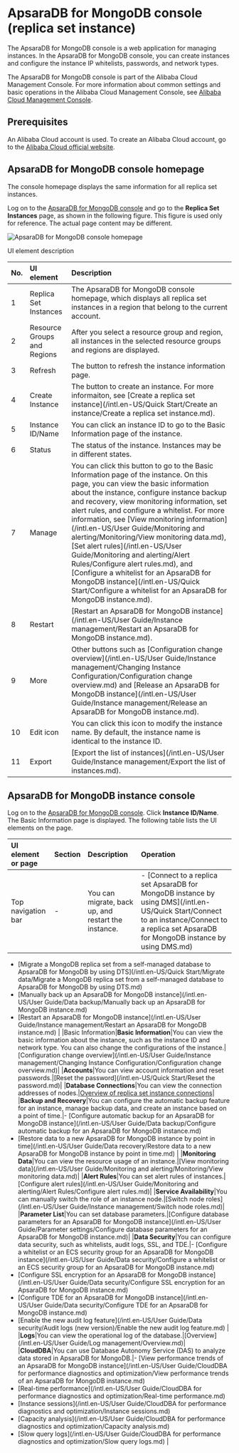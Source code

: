# ApsaraDB for MongoDB console \(replica set instance\)

The ApsaraDB for MongoDB console is a web application for managing instances. In the ApsaraDB for MongoDB console, you can create instances and configure the instance IP whitelists, passwords, and network types.

The ApsaraDB for MongoDB console is part of the Alibaba Cloud Management Console. For more information about common settings and basic operations in the Alibaba Cloud Management Console, see [Alibaba Cloud Management Console](https://www.alibabacloud.com/help/zh/doc-detail/47605.html).

## Prerequisites

An Alibaba Cloud account is used. To create an Alibaba Cloud account, go to the [Alibaba Cloud official website](https://account.aliyun.com/register/register.htm).

## ApsaraDB for MongoDB console homepage

The console homepage displays the same information for all replica set instances.

Log on to the [ApsaraDB for MongoDB console](https://mongodb.console.aliyun.com/) and go to the **Replica Set Instances** page, as shown in the following figure. This figure is used only for reference. The actual page content may be different.

![ApsaraDB for MongoDB console homepage](https://static-aliyun-doc.oss-accelerate.aliyuncs.com/assets/img/en-US/7998026061/p13769.png)

UI element description

|No.|UI element|Description|
|:--|:---------|:----------|
|1|Replica Set Instances|The ApsaraDB for MongoDB console homepage, which displays all replica set instances in a region that belong to the current account.|
|2|Resource Groups and Regions|After you select a resource group and region, all instances in the selected resource groups and regions are displayed.|
|3|Refresh|The button to refresh the instance information page.|
|4|Create Instance|The button to create an instance. For more informaiton, see [Create a replica set instance](/intl.en-US/Quick Start/Create an instance/Create a replica set instance.md).|
|5|Instance ID/Name|You can click an instance ID to go to the Basic Information page of the instance.|
|6|Status|The status of the instance. Instances may be in different states.|
|7|Manage|You can click this button to go to the Basic Information page of the instance. On this page, you can view the basic information about the instance, configure instance backup and recovery, view monitoring information, set alert rules, and configure a whitelist. For more information, see [View monitoring information](/intl.en-US/User Guide/Monitoring and alerting/Monitoring/View monitoring data.md), [Set alert rules](/intl.en-US/User Guide/Monitoring and alerting/Alert Rules/Configure alert rules.md), and [Configure a whitelist for an ApsaraDB for MongoDB instance](/intl.en-US/Quick Start/Configure a whitelist for an ApsaraDB for MongoDB instance.md).|
|8|Restart|[Restart an ApsaraDB for MongoDB instance](/intl.en-US/User Guide/Instance management/Restart an ApsaraDB for MongoDB instance.md).|
|9|More|Other buttons such as [Configuration change overview](/intl.en-US/User Guide/Instance management/Changing Instance Configuration/Configuration change overview.md) and [Release an ApsaraDB for MongoDB instance](/intl.en-US/User Guide/Instance management/Release an ApsaraDB for MongoDB instance.md).|
|10|Edit icon|You can click this icon to modify the instance name. By default, the instance name is identical to the instance ID.|
|11|Export|[Export the list of instances](/intl.en-US/User Guide/Instance management/Export the list of instances.md).|

## ApsaraDB for MongoDB instance console

Log on to the [ApsaraDB for MongoDB console](https://mongodb.console.aliyun.com/). Click **Instance ID/Name**. The Basic Information page is displayed. The following table lists the UI elements on the page.

|UI element or page|Section|Description|Operation|
|:-----------------|:------|:----------|:--------|
|Top navigation bar|-|You can migrate, back up, and restart the instance.|-   [Connect to a replica set ApsaraDB for MongoDB instance by using DMS](/intl.en-US/Quick Start/Connect to an instance/Connect to a replica set ApsaraDB for MongoDB instance by using DMS.md)
-   [Migrate a MongoDB replica set from a self-managed database to ApsaraDB for MongoDB by using DTS](/intl.en-US/Quick Start/Migrate data/Migrate a MongoDB replica set from a self-managed database to ApsaraDB for MongoDB by using DTS.md)
-   [Manually back up an ApsaraDB for MongoDB instance](/intl.en-US/User Guide/Data backup/Manually back up an ApsaraDB for MongoDB instance.md)
-   [Restart an ApsaraDB for MongoDB instance](/intl.en-US/User Guide/Instance management/Restart an ApsaraDB for MongoDB instance.md) |
|Basic Information|**Basic Information**|You can view the basic information about the instance, such as the instance ID and network type. You can also change the configurations of the instance.|[Configuration change overview](/intl.en-US/User Guide/Instance management/Changing Instance Configuration/Configuration change overview.md)|
|**Accounts**|You can view account information and reset passwords.|[Reset the password](/intl.en-US/Quick Start/Reset the password.md)|
|**Database Connections**|You can view the connection addresses of nodes.|[Overview of replica set instance connections]()|
|**Backup and Recovery**|You can configure the automatic backup feature for an instance, manage backup data, and create an instance based on a point of time.|-   [Configure automatic backup for an ApsaraDB for MongoDB instance](/intl.en-US/User Guide/Data backup/Configure automatic backup for an ApsaraDB for MongoDB instance.md)
-   [Restore data to a new ApsaraDB for MongoDB instance by point in time](/intl.en-US/User Guide/Data recovery/Restore data to a new ApsaraDB for MongoDB instance by point in time.md) |
|**Monitoring Data**|You can view the resource usage of an instance.|[View monitoring data](/intl.en-US/User Guide/Monitoring and alerting/Monitoring/View monitoring data.md)|
|**Alert Rules**|You can set alert rules of instances.|[Configure alert rules](/intl.en-US/User Guide/Monitoring and alerting/Alert Rules/Configure alert rules.md)|
|**Service Availability**|You can manually switch the role of an instance node.|[Switch node roles](/intl.en-US/User Guide/Instance management/Switch node roles.md)|
|**Parameter List**|You can set database parameters.|[Configure database parameters for an ApsaraDB for MongoDB instance](/intl.en-US/User Guide/Parameter settings/Configure database parameters for an ApsaraDB for MongoDB instance.md)|
|**Data Security**|You can configure data security, such as whitelists, audit logs, SSL, and TDE.|-   [Configure a whitelist or an ECS security group for an ApsaraDB for MongoDB instance](/intl.en-US/User Guide/Data security/Configure a whitelist or an ECS security group for an ApsaraDB for MongoDB instance.md)
-   [Configure SSL encryption for an ApsaraDB for MongoDB instance](/intl.en-US/User Guide/Data security/Configure SSL encryption for an ApsaraDB for MongoDB instance.md)
-   [Configure TDE for an ApsaraDB for MongoDB instance](/intl.en-US/User Guide/Data security/Configure TDE for an ApsaraDB for MongoDB instance.md)
-   [Enable the new audit log feature](/intl.en-US/User Guide/Data security/Audit logs (new version)/Enable the new audit log feature.md) |
|**Logs**|You can view the operational log of the database.|[Overview](/intl.en-US/User Guide/Log management/Overview.md)|
|**CloudDBA**|You can use Database Autonomy Service \(DAS\) to analyze data stored in ApsaraDB for MongoDB.|-   [View performance trends of an ApsaraDB for MongoDB instance](/intl.en-US/User Guide/CloudDBA for performance diagnostics and optimization/View performance trends of an ApsaraDB for MongoDB instance.md)
-   [Real-time performance](/intl.en-US/User Guide/CloudDBA for performance diagnostics and optimization/Real-time performance.md)
-   [Instance sessions](/intl.en-US/User Guide/CloudDBA for performance diagnostics and optimization/Instance sessions.md)
-   [Capacity analysis](/intl.en-US/User Guide/CloudDBA for performance diagnostics and optimization/Capacity analysis.md)
-   [Slow query logs](/intl.en-US/User Guide/CloudDBA for performance diagnostics and optimization/Slow query logs.md) |

